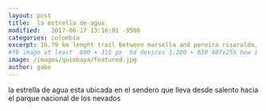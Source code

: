 ```yaml
---
layout: post
title:  la estrella de agua
modified:   2017-06-17 13:16:01 -0500
categories: colombia 
excerpt: 16.79 km lenght trail between marsella and pereira risaralda, this trail lead to a wonderfull view of pereira
#fb image at least  600 × 315 px  hd devices 1.200 × 630 487x255 how i see it
image: /images/quimbaya/featured.jpg
author: gabo
---
```


la estrella de agua esta ubicada en el sendero que lleva desde salento hacia el parque nacional de los nevados